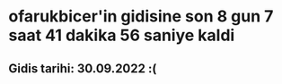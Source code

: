 # ofarukbicer'in gidisine son 8 gun 7 saat 41 dakika 56 saniye kaldi

## Gidis tarihi: 30.09.2022 :(